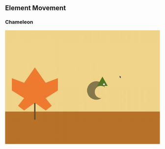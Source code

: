 ## Element Movement
### Chameleon

[![](https://github.com/EffieSong/openframeworks/raw/master/Assignment_6/chameleon.png)](https://youtu.be/kMlC4f8BeZc)




